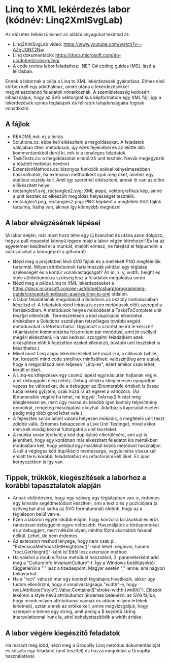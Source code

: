 ﻿# Linq to XML lekérdezés labor (kódnév: Linq2XmlSvgLab)

Az előzetes felkészüléshez az alábbi anyagokat tekintsd át:

- Linq2XmlSvgLab videó: https://www.youtube.com/watch?v=-AZgUGNT2Nw
- Linq dokumentáció: https://docs.microsoft.com/en-us/dotnet/csharp/linq/
- A code review labor feladathoz: .NET C# coding guides (MS), lásd a leírásban.

Ennek a labornak a célja a Linq to XML lekérdezések gyakorlása. Ehhez első körben kell egy adathalmaz, amire
utána a lekérdezésekkel megválaszolandó feladatok vonatkoznak. A szemléletesség kedvéért kihasználjuk, hogy az
SVG vektorgrafikus képformátum egy XML fájl, így a lekérdezések színes téglalapok és feliratok tulajdonságaira
fognak vonatkozni.

## A fájlok

- README.md: ez a leírás
- Solutions.cs: ebbe kell elkészíteni a megoldásokat. A feladatok valójában itteni metódusok, így ezek
fejlécéből és az előtte álló kommentárokból derül ki, mik is a tényleges feladatok.
- TaskTests.cs: a megoldásokat ellenőrző unit tesztek. Nevük megegyezik a tesztelt metódus nevével.
- ExtensionMethods.cs: bizonyos funkciók sokkal kényelmesebben használhatók, ha extension methodként
írjuk meg őket, amihez egy statikus osztály kell. Amit így szeretnél elkészíteni, annak itt van az előre
előkészített helye.
- rectangles1.svg, rectangles2.svg: XML alapú, vektorgrafikus kép, amire a unit tesztek az elkészült megoldás helyességét
tesztelik.
- rectangles1.png, rectangles2.png: PNG képként a megfelelő SVG fájlok tartalma, hátha van, akinek így könnyebb megnézni.

## A labor elvégzésének lépései

(A labor elején, már most hozz létre egy új branchet és utána azon dolgozz, hogy a pull requestet könnyű legyen majd a labor végén létrehozni! És ha az egyetemen kezdted el a munkát, mielőtt elmész, ne felejtsd el felpusholni a változásokat a laborgépről a githubra!)

- Nézd meg a projektben lévő SVG fájlok és a mellékelt PNG megfelelőik tartalmát. Milyen attribútumok
tartalmazzák például egy téglalap szélességét és a kontúr vonalvastagságát? Az id, x, y, width, height és style
attribútumokra szükség lesz a feladatok megoldása során.
- Nézd meg a példa Linq to XML lekérdezéseket a
https://docs.microsoft.com/en-us/dotnet/csharp/programming-guide/concepts/linq/basic-queries-linq-to-xml
oldalon.
- A labor feladatainak megoldását a Solutions.cs osztály metódusaiban készítsd el. A feladatok rövid leírása
is ezen metódusok előtt szerepel a forráskódban. A metódusok helyes működését a
TasksToComplete unit tesztjei ellenőrzik. Természetesen a kód duplikáció elkerülése érdekében a Solutions
osztályban tetszőleges további segéd metódusokat is létrehozhatsz. Ugyanazt a szűrést ne írd le kérszer!
(Ajánlásként kommentárba felsoroltam pár metódust, amit jó eséllyel megéri elkészíteni. Ha van kedved,
szorgalmi feladatként ezek elkészítése előtt kifejezetten ezeket ellenőrző, további unit teszteket is
készíthetsz.)
- Mivel most Linq alapú lekérdezéseket kell majd írni, a ciklusok (while, for, foreach) mind code smellnek
minősülnek: valószínűleg arra utalak, hogy a megoldásod nem teljesen "Linq-es", ezért amikor csak lehet, került
el őket.
- A Linq-es kifejezések egy csomó lépést egymás után hajtanak végre, amit debuggolni elég nehéz. Debug
célokra ideiglenesen nyugodtan vezess be változókat, de a debugger az IEnumerable értékeit is össze tudja neked gyűjteni, csak húzd rá az egeret a változóra.
(Az IEnumerable végére ha lehet, ne tegyél .ToArray() hívást még ideiglenesen se, mert úgy marad és később igen komoly
teljesítmény gondokat, rengeteg másolgatást okozhat. Adatbázis kapcsolat esetén pedig még több gond lehet vele.)
- A fejlesztés során amint valami helyesen működik, a megfelelő unit teszt zölddé válik. Érdemes bekapcsolni
a Live Unit Testinget, mivel akkor nem kell mindig kézzel futtatgatni a unit teszteket.
- A munka során törekedj a kód duplikáció elkerülésére, ami azt is jelentheti, hogy egy korábban már elkészített 
feladatot kis mértékben módosítani kell, hogy például egy másikkal közös metódust használjon. A cél a végleges
kód duplikáció mentessége, vagyis néha vissza kell emiatt térni korábbi feladatokhoz és refactorálni kell
őket. Ez ipari környezetben is így van.

## Tippek, trükkök, kiegészítések a laborhoz a korábbi tapasztalatok alapján

- Annak eldöntésére, hogy egy szöveg egy téglalapban van-e, érdemes egy IsInside segédmetódust készíteni, ami a text x és y pozíciójára (a szöveg bal alsó sarka az SVG formátumnál) eldönti, hogy az a téglalapon belül van-e.
- Ezen a laboron egyre inkább előjön, hogy konzolra kiírásokkal és erős ránézéssel debuggolni egyre nehezebb. Használjátok a töréspontokat és a debuggert, mert nélküle olyan, mintha főzni akarnátok fakanál nélkül. Lehet, de nem érdemes.
- Az extension method lényege, hogy nem csak pl. "ExtensionMethods.GetHeight(rect)"-ként lehet meghívni, hanem "rect.GetHeight()"-ként is! Ettől lesz extension method.
- Ha valahol a double.Parse metódust használod, 2. paraméterként add meg a "CultureInfo.InvariantCulture"-t.
Így a Windows beállításoktól függetlenül a "." lesz a tizedespont. Magyar esetén "," lenne, ami nagyon bekavarhat.
- Ha a "rect" változó már egy konkrét téglalapra hivatkozik, akkor úgy tudom ellenőrizni, hogy a vonalvastagsága "width"-e, hogy rect.Attribute("style").Value.Contains($"stroke-width:{width}"). Először lekérem a style nevű attribútumot (érdemes belenézni az SVG fájlba, hogy minek milyen attribútumai vannak és abban milyen értékek lehetnek), aztán ennek az értéke kell, amire megvizsgáljuk, hogy szerepel-e benne egy string, amit pedig a $ kezdetű string interpolationnal írunk le, ahol behelyettesítődik a width értéke.

## A labor végére kiegészítő feladatok

Ha maradt még időd, nézd meg a GroupBy Linq metódus dokumentációját és készíts egy feladatot (unit teszttel) és
hozzá megoldást a GroupBy használatával.
